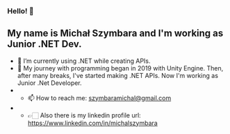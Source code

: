 ### Hello! 👋
## My name is Michał Szymbara and I'm working as Junior .NET Dev.

- 🌱 I’m currently using .NET while creating APIs.
- 📕 My journey with programming began in 2019 with Unity Engine. Then, after many breaks, I've started making .NET APIs. Now I'm working as Junior .Net Developer.
- - 📫 How to reach me: szymbaramichal@gmail.com
- - 👉🏻 Also there is my linkedin profile url: https://www.linkedin.com/in/michalszymbara 
